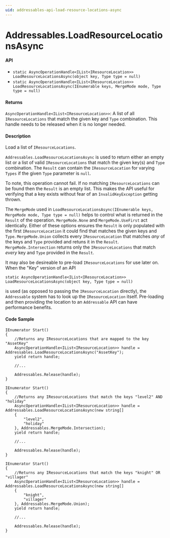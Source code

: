 ```yaml
---
uid: addressables-api-load-resource-locations-async
---
```

# Addressables.LoadResourceLocationsAsync
#### API
- `static AsyncOperationHandle<IList<IResourceLocation>> LoadResourceLocationsAsync(object key, Type type = null)`
- `static AsyncOperationHandle<IList<IResourceLocation>> LoadResourceLocationsAsync(IEnumerable keys, MergeMode mode, Type type = null)`

#### Returns
`AsyncOperationHandle<IList<IResourceLocation>>`: A list of all `IResourceLocations` that match the given key and `Type` combination.  This handle needs to be released when it is no longer needed.

#### Description
Load a list of `IResourceLocations`.

`Addressables.LoadResourceLocationsAsync` is used to return either an empty list or a list of valid `IResourceLocations` that match the given key(s) and `Type` combination.  The `Result` can contain the `IResourceLocation` for varying `Types` if the given `Type` parameter is `null`.  

To note, this operation cannot fail.  If no matching `IResourceLocations` can be found then the `Result` is an empty list.  This makes the API useful for verifying that a key exists without fear of an `InvalidKeyException` getting thrown.

The `MergeMode` used in `LoadResourceLocationsAsync(IEnumerable keys, MergeMode mode, Type type = null)` helps to control what is returned in the `Result` of the operation.  `MergeMode.None` and `MergeMode.UseFirst` act identically.  Either of these options ensures the `Result` is only populated with the first `IResourceLocation` it could find that matches the given keys and `Type`.  `MergeMode.Union` collects every `IResourceLocation` that matches _any_ of the keys and `Type` provided and retuns it in the `Result`.  `MergeMode.Intersection` returns only the `IResourceLocations` that match _every_ key and `Type` provided in the `Result`.

It may also be desireable to pre-load `IResourceLocations` for use later on.  When the "Key" version of an API
```
static AsyncOperationHandle<IList<IResourceLocation>> LoadResourceLocationsAsync(object key, Type type = null)
``` 
is used (as opposed to passing the `IResourceLocation` directly), the `Addressable` system has to look up the `IResourceLocation` itself.  Pre-loading and then providing the location to an `Addressable` API can have performance benefits.

#### Code Sample
```
IEnumerator Start()
{
    //Returns any IResourceLocations that are mapped to the key "AssetKey"
    AsyncOperationHandle<IList<IResourceLocation>> handle = Addressables.LoadResourceLocationsAsync("AssetKey");
    yield return handle;
    
    //...
    
    Addressables.Release(handle);
}
```
```
IEnumerator Start()
{
    //Returns any IResourceLocations that match the keys "level2" AND "holiday"
    AsyncOperationHandle<IList<IResourceLocation>> handle = Addressables.LoadResourceLocationsAsync(new string[]
    {
        "level2",
        "holiday"
    }, Addressables.MergeMode.Intersection);
    yield return handle;
    
    //...

    Addressables.Release(handle);
}
```
```
IEnumerator Start()
{
    //Returns any IResourceLocations that match the keys "knight" OR "villager"
    AsyncOperationHandle<IList<IResourceLocation>> handle = Addressables.LoadResourceLocationsAsync(new string[]
    {
        "knight",
        "villager"
    }, Addressables.MergeMode.Union);
    yield return handle;
    
    //...

    Addressables.Release(handle);
}
```